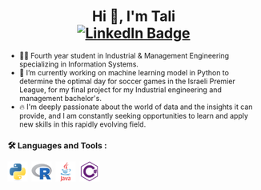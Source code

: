 <h1 align="center">
  Hi 👋, I'm Tali
  
  <div id="badges" align="center">
  <a href="https://www.linkedin.com/in/tali-kreynin">
    <img src="https://img.shields.io/badge/LinkedIn-blue?style=for-the-badge&logo=linkedin&logoColor=white" alt="LinkedIn Badge"/>
  </a>
</div>
  </h1>

* :woman_student: Fourth year student in Industrial & Management Engineering specializing in Information Systems.
* 🔭 I’m currently working on machine learning model in Python to determine the optimal day for soccer games in the Israeli Premier League, for my final project for my Industrial engineering and management bachelor's.
* :fire: I'm deeply passionate about the world of data and the insights it can provide, and I am constantly seeking opportunities to learn and apply new skills in this rapidly evolving field.

### :hammer_and_wrench: Languages and Tools :
<div>
   <img src="https://github.com/devicons/devicon/blob/master/icons/python/python-original.svg" title="Python" alt="Python" width="40" height="40"/>&nbsp;
  <img src="https://github.com/devicons/devicon/blob/master/icons/r/r-original.svg" title="R" alt="R" width="40" height="40"/>&nbsp;
  <img src="https://github.com/devicons/devicon/blob/master/icons/java/java-original-wordmark.svg" title="Java" alt="Java" width="40" height="40"/>&nbsp;
  <img src="https://github.com/devicons/devicon/blob/master/icons/csharp/csharp-line.svg" title="C#" alt="C#" width="40" height="40"/>&nbsp;
</div>
